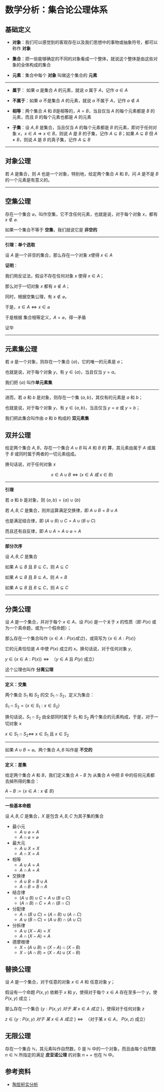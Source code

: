 # 数学分析：集合论公理体系

[annotation]: <id> (1abcf03b-f626-48a2-8912-6b58177ef1be)
[annotation]: <status> (public)
[annotation]: <create_time> (2020-03-18 23:40:35)
[annotation]: <category> (数学理论)
[annotation]: <comments> (false)
[annotation]: <topic> (数学分析)
[annotation]: <index> (11)
[annotation]: <url> (http://blog.ccyg.studio/article/1abcf03b-f626-48a2-8912-6b58177ef1be)

<input class='mathjax align' value='left' type='hidden'/>

## 基础定义

- **对象**：我们可以感觉到的客观存在以及我们思想中的事物或抽象符号，都可以称作 **对象**
  
- **集合**：把一些能够确定的不同的对象看成一个整体，就说这个整体是由这些对象的全体构成的集合

- **元素**：集合中每个 **对象** 叫做这个集合的 **元素**

---

- **属于**： 如果 $a$ 是集合 $A$ 的元素，就说 $a$ 属于 $A$，记作 $a \in A$

- **不属于**：如果 $a$ 不是集合 $A$ 的元素，就说 $a$ 不属于 $A$，记作 $a \notin A$

- **相等**：两个集合 $A$ 和 $B$是相等的，$A=B$，当且仅当 $A$ 的每个元素都是 $B$ 的元素，而且 $B$ 的每个元素也都是 $A$ 的元素

- **子集**：设 $A,B$ 是集合，当且仅当 $A$ 的每个元素都是 $B$ 的元素，即对于任何对象 $x$，$x \in A \Rightarrow x \in B$，则说 $A$ 是 $B$ 的子集，记作 $A \subseteq B$；如果 $A \subseteq B$ 但 $A \neq B$，则说 $A$ 是 $B$ 的真子集，记作 $A \subsetneq B$

---

## 对象公理

若 $A$ 是集合，则 $A$ 也是一个对象，特别地，给定两个集合 $A$ 和 $B$，问 $A$ 是不是 $B$ 的一个元素是有意义的。


---

## 空集公理

存在一个集合 $\varnothing$，叫作空集，它不含任何元素，也就是说，对于每个对象 $x$，都有 $x \notin \varnothing$.

如果一个集合不等于 **空集**，我们就说它是 **非空的**

---

**引理：单个选取**

设 $A$ 是一个非空的集合，那么存在一个对象 $x$使得 $x \in A$

**证明**：

我们用反证法，假设不存在任何对象 $x$ 使得 $x \in A$；

那么对于一切对象 $x$ 都有 $x \notin A$；

同时，根据空集公理，有 $x \notin \varnothing$，

于是，$x \in A \Leftrightarrow x \in \varnothing$

于是根据 集合相等定义，$A = \varnothing$，得一矛盾

证毕

---

## 元素集公理

若 $a$ 是一个对象，则存在一个集合 $\{a\}$，它的唯一的元素是 $a$；

也就是说，对于每个对象 $y$，有 $y \in \{a\}$，当且仅当 $y=a$。

我们把 $\{a\}$ 叫作**单元素集**

---

进而，若 $a$ 和 $b$ 是对象，则存在一个集 $\{a,b\}$，其仅有的元素是 $a$ 和 $b$；

也就是说，对于每个对象 $y$，有 $y \in \{a,b\}$，当且仅当 $y=a$ 或 $y = b$；

我们把此集合叫作由 $a$ 和 $b$ 构成的 **双元素集**

## 双并公理

给定两个集合 $A,B$，存在一个集合 $A \cup B$ 叫 $A$ 和 $B$ 的 **并**，其元素由属于 $A$ 或属于 $B$ 或同时属于两者的一切元素组成。


换句话说，对于任何对象 $x$

$$
x \in A \cup B \Leftrightarrow{} (x \in A\ 或\ x \in B)
$$

---

**引理**

若 $a$ 和 $b$ 是对象，则 $\{a,b\} = \{a\} \cup \{b\}$ 

若 $A,B,C$ 是集合，则并运算满足交换律，即 $A \cup B = B \cup A$

也是满足结合律，即 $(A \cup B) \cup C = A \cup (B \cup C)$

而且还有自反律，即 $A \cup A= A \cup \varnothing = A$

---
**部分次序** 

设 $A,B,C$ 是集合

如果 $A \subseteq B$ 且 $B \subseteq C$，则 $A\subseteq C$ 

如果 $A \subseteq B$ 且 $B \subseteq A$，则 $A=B$

如果 $A \subsetneq B$ 且 $B \subsetneq C$，则 $A\subsetneq C$ 

---

## 分类公理

设 $A$ 是一个集合，并对于每个 $x \in A$，设 $P(x)$ 是一个关于 $x$ 的性质（即 $P(x)$ 或为一个真命题，或为一个假命题）；

那么存在一个集合叫作 $\{ x \in A: P(x)成立\}$，或简写为 $\{ x \in A: P(x)\}$

它的元素恰恰是 $A$ 中使 $P(x)$ 成立的 $x$。换句话说，对于任何对象 $y$,

$y \in \{ x \in A: P(x)\} \Leftrightarrow{}$ （$y \in A$ 且 $P(y)$ 成立）

这个公理也叫作 **分离公理**

---

**定义：交集**

两个集合 $S_1$ 和 $S_2$ 的交 $S_1 \cap S_2$，定义为集合：

$S_1 \cap S_2 = \{ x \in S_1 : x \in S_2 \}$

换句话说，$S_1 \cap S_2$ 由全部同时属于 $S_1$ 和 $S_2$ 两个集合的元素构成，于是，对于一切对象 $x$

$x \in S_1 \cap S_2 \Leftrightarrow$ $x \in S_1$ 且 $x \in S_2$

---

如果 $A\cup B = \varnothing$。两个集合 $A,B$ 叫作是 **不交的**

---

**定义：差集**

给定两个集合 $A$ 和 $B$，我们定义集合 $A-B$ 为
从集合 $A$ 中把 $B$ 中的任何元素都去掉所得的集合：

$A - B := \{x \in A: x \notin B\}$

---

**一些基本命题**

设 $A,B,C$ 是集合，$X$ 是包含 $A,B,C$ 为其子集的集合

- 最小元
    - $A\cup \varnothing=A$
    - $A \cap \varnothing= \varnothing$
- 最大元
    - $A\cup X=X$
    - $A \cap X= A$
- 相等
    - $A\cup A=A$
    - $A \cap A= A$
- 交换律
    - $A\cup B=B \cup A$
    - $A \cap B= B\cap A$
- 结合律
    - $(A \cup B) \cup C = A \cup (B \cup C)$
    - $(A \cap B) \cap C = A \cap (B \cap C)$
- 分配律
    - $A\cap (B \cup C) = (A\cap B)\cup (A \cap C)$
    - $A\cup (B \cap C) = (A\cup B)\cap (A \cup C)$
- 分拆律
    - $A \cup (X - A)= X$
    - $A \cap (X - A)= A$
- 德摩根律
    - $X - (A\cup B)= (X - A) \cap (X - B)$
    - $X - (A\cap B)= (X - A) \cup (X - B)$

## 替换公理


设 $A$ 是一个集合，对于任意的对象 $x \in A$ 和 任意对象 $y$；

假设有一个命题 $P(x,y)$ 依赖于 $x$ 和 $y$，使得对于每个 $x \in A$ 存在至多一个 $y$，使 $P(x, y)$ 成立；

那么存在一个集合 $\{y: P(x,y)\ 对于\ 某\ x \in A\ 成立\ \}$，使得对于任何对象 $z$

$z \in \{y: P(x,y)\ 对于\ 某\ x \in A\ 成立\ \} \Leftrightarrow{}$ （对于某 $x \in A$， $P(x,z)$ 成立）

## 无限公理

存在一个集合 $\mathbb{N}$，其元素叫作自然数，$0$ 是 $\mathbb{N}$ 中的一个对象，而且由每个自然数 $n \in \mathbb{N}$ 所指定的满足 **皮亚诺公理** 的对象 $n++$ 也在 $\mathbb{N}$ 中。

## 参考资料

- [陶哲轩实分析](https://book.douban.com/subject/3235486/)